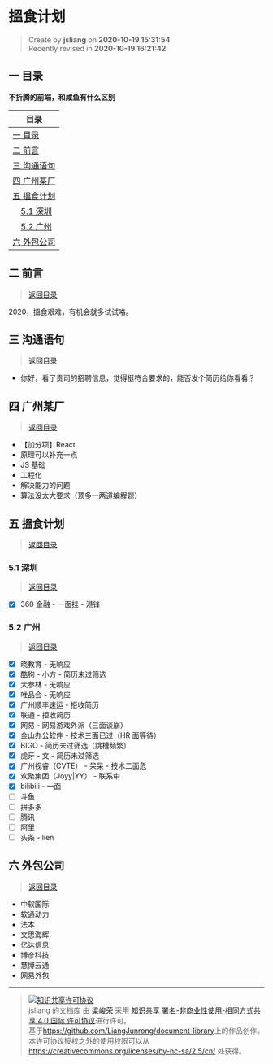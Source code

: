 搵食计划
===

> Create by **jsliang** on **2020-10-19 15:31:54**  
> Recently revised in **2020-10-19 16:21:42**

<!-- 目录开始 -->
## <a name="chapter-one" id="chapter-one"></a>一 目录

**不折腾的前端，和咸鱼有什么区别**

| 目录 |
| --- |
| [一 目录](#chapter-one) |
| <a name="catalog-chapter-two" id="catalog-chapter-two"></a>[二 前言](#chapter-two) |
| <a name="catalog-chapter-three" id="catalog-chapter-three"></a>[三 沟通语句](#chapter-three) |
| <a name="catalog-chapter-four" id="catalog-chapter-four"></a>[四 广州某厂](#chapter-four) |
| <a name="catalog-chapter-five" id="catalog-chapter-five"></a>[五 搵食计划](#chapter-five) |
| &emsp;[5.1 深圳](#chapter-five-one) |
| &emsp;[5.2 广州](#chapter-five-two) |
| <a name="catalog-chapter-six" id="catalog-chapter-six"></a>[六 外包公司](#chapter-six) |
<!-- 目录结束 -->

## <a name="chapter-two" id="chapter-two"></a>二 前言

> [返回目录](#chapter-one)

2020，搵食艰难，有机会就多试试咯。

## <a name="chapter-three" id="chapter-three"></a>三 沟通语句

> [返回目录](#chapter-one)

* 你好，看了贵司的招聘信息，觉得挺符合要求的，能否发个简历给你看看？

## <a name="chapter-four" id="chapter-four"></a>四 广州某厂

> [返回目录](#chapter-one)

* 【加分项】React
* 原理可以补充一点
* JS 基础
* 工程化
* 解决能力的问题
* 算法没太大要求（顶多一两道编程题）

## <a name="chapter-five" id="chapter-five"></a>五 搵食计划

> [返回目录](#chapter-one)

### <a name="chapter-five-one" id="chapter-five-one"></a>5.1 深圳

> [返回目录](#chapter-one)

* [x] 360 金融 - 一面挂 - 港锋

### <a name="chapter-five-two" id="chapter-five-two"></a>5.2 广州

> [返回目录](#chapter-one)

* [x] 晓教育 - 无响应
* [x] 酷狗 - 小方 - 简历未过筛选
* [x] 大参林 - 无响应
* [x] 唯品会 - 无响应
* [x] 广州顺丰速运 - 拒收简历
* [x] 联通 - 拒收简历
* [x] 网易 - 网易游戏外派（三面谈崩）
* [x] 金山办公软件 - 技术三面已过（HR 面等待）
* [x] BIGO - 简历未过筛选（跳槽频繁）
* [x] 虎牙 - 文 - 简历未过筛选
* [x] 广州视睿（CVTE） - 呆呆 - 技术二面危
* [x] 欢聚集团（Joyy|YY） - 联系中
* [x] bilibili - 一面
* [ ] 斗鱼
* [ ] 拼多多
* [ ] 腾讯
* [ ] 阿里
* [ ] 头条 - lien

## <a name="chapter-six" id="chapter-six"></a>六 外包公司

> [返回目录](#chapter-one)

* 中软国际
* 软通动力
* 法本
* 文思海辉
* 亿达信息
* 博彦科技
* 慧博云通
* 网易外包

---

> <a rel="license" href="http://creativecommons.org/licenses/by-nc-sa/4.0/"><img alt="知识共享许可协议" style="border-width:0" src="https://i.creativecommons.org/l/by-nc-sa/4.0/88x31.png" /></a><br /><span xmlns:dct="http://purl.org/dc/terms/" property="dct:title">jsliang 的文档库</span> 由 <a xmlns:cc="http://creativecommons.org/ns#" href="https://github.com/LiangJunrong/document-library" property="cc:attributionName" rel="cc:attributionURL">梁峻荣</a> 采用 <a rel="license" href="http://creativecommons.org/licenses/by-nc-sa/4.0/">知识共享 署名-非商业性使用-相同方式共享 4.0 国际 许可协议</a>进行许可。<br />基于<a xmlns:dct="http://purl.org/dc/terms/" href="https://github.com/LiangJunrong/document-library" rel="dct:source">https://github.com/LiangJunrong/document-library</a>上的作品创作。<br />本许可协议授权之外的使用权限可以从 <a xmlns:cc="http://creativecommons.org/ns#" href="https://creativecommons.org/licenses/by-nc-sa/2.5/cn/" rel="cc:morePermissions">https://creativecommons.org/licenses/by-nc-sa/2.5/cn/</a> 处获得。